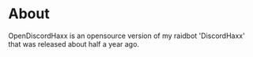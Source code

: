 # About
OpenDiscordHaxx is an opensource version of my raidbot 'DiscordHaxx' that was released about half a year ago.

